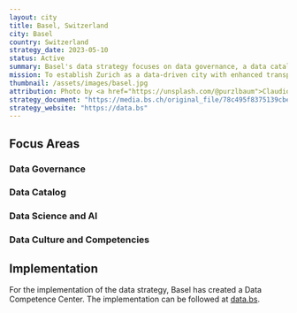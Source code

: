 ```yaml
---
layout: city
title: Basel, Switzerland
city: Basel
country: Switzerland
strategy_date: 2023-05-10
status: Active
summary: Basel's data strategy focuses on data governance, a data catalog, data science and ai, and data culture and competencies.
mission: To establish Zurich as a data-driven city with enhanced transparency and citizen services.
thumbnail: /assets/images/basel.jpg
attribution: Photo by <a href="https://unsplash.com/@purzlbaum">Claudio Schwarz</a> on  <a href="https://unsplash.com/">Unsplash</a>
strategy_document: "https://media.bs.ch/original_file/78c495f8375139cbeda9363448d45a29470639dc/datenstrategie-basel-stadt-0.pdf"
strategy_website: "https://data.bs"
---
```


## Focus Areas

### Data Governance

### Data Catalog

### Data Science and AI

### Data Culture and Competencies

## Implementation
For the implementation of the data strategy, Basel has created a Data Competence Center. The implementation can be followed at [data.bs](https://data.bs).
